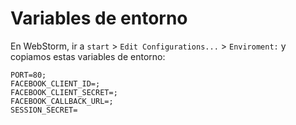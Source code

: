 # Variables de entorno

En WebStorm, ir a `start` > `Edit Configurations...` > `Enviroment:` y copiamos estas variables de entorno:

```
PORT=80;
FACEBOOK_CLIENT_ID=;
FACEBOOK_CLIENT_SECRET=;
FACEBOOK_CALLBACK_URL=;
SESSION_SECRET=
```